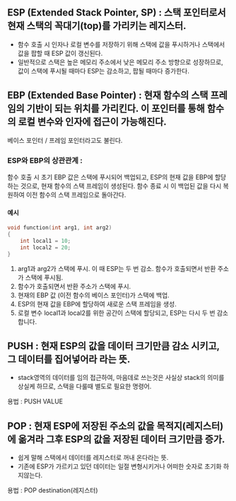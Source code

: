 ## ESP (Extended Stack Pointer, SP) : **스택 포인터로서 현재 스택의 꼭대기(top)를 가리키는 레지스터.**
- 함수 호출 시 인자나 로컬 변수를 저장하기 위해 스택에 값을 푸시하거나 스택에서 값을 팝할 때 ESP 값이 갱신된다.
- 일반적으로 스택은 높은 메모리 주소에서 낮은 메모리 주소 방향으로 성장하므로, 값이 스택에 푸시될 때마다 ESP는 감소하고, 팝될 때마다 증가한다.

## EBP (Extended Base Pointer) : **현재 함수의 스택 프레임의 기반이 되는 위치를 가리킨다.** 이 포인터를 통해 함수의 로컬 변수와 인자에 접근이 가능해진다.
베이스 포인터 / 프레임 포인터라고도 불린다.

### ESP와 EBP의 상관관계 : 
함수 호출 시 초기 EBP 값은 스택에 푸시되어 백업되고, ESP의 현재 값을 EBP에 할당하는 것으로, 현재 함수의 스택 프레임이 생성된다. 
함수 종료 시 이 백업된 값을 다시 복원하여 이전 함수의 스택 프레임으로 돌아간다.

#### 예시 

``` c
void function(int arg1, int arg2)
{
    int local1 = 10;
    int local2 = 20;
}
```
1. arg1과 arg2가 스택에 푸시. 이 때 ESP는 두 번 감소. 함수가 호출되면서 반환 주소가 스택에 푸시됨.
2. 함수가 호출되면서 반환 주소가 스택에 푸시.
3. 현재의 EBP 값 (이전 함수의 베이스 포인터)가 스택에 백업.
4. ESP의 현재 값을 EBP에 할당하여 새로운 스택 프레임을 생성.
5. 로컬 변수 local1과 local2를 위한 공간이 스택에 할당되고, ESP는 다시 두 번 감소합니다.



## PUSH : 현재 ESP의 값을 데이터 크기만큼 감소 시키고, 그 데이터를 집어넣어라 라는 뜻.
- stack영역의 데이터를 임의 접근하여, 마음데로 쓰는것은 사실상 stack의 의미를 상실케 하므로, 스택을 다룰때 별도로 필요한 명령어.

용법 : PUSH VALUE


## POP : 현재 ESP에 저장된 주소의 값을 목적지(레지스터)에 옮겨라 그후 ESP의 값을 저장된 데이터 크기만큼 증가.
- 쉽게 말해 스택에서 데이터를 레지스터로 꺼내 온다라는 뜻.
- 기존에 ESP가 가르키고 있던 데이터는 일절 변형시키거나 어떠한 숫자로 초기화 하지않는다.

용법 : POP destination(레지스터)
